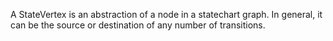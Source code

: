 A StateVertex is an abstraction of a node in a statechart graph. In general, it can be the source or destination of any number of transitions.